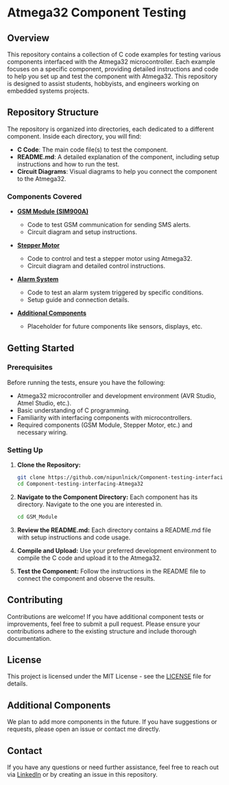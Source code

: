 # Atmega32 Component Testing

## Overview

This repository contains a collection of C code examples for testing various components interfaced with the Atmega32 microcontroller. Each example focuses on a specific component, providing detailed instructions and code to help you set up and test the component with Atmega32. This repository is designed to assist students, hobbyists, and engineers working on embedded systems projects.

## Repository Structure

The repository is organized into directories, each dedicated to a different component. Inside each directory, you will find:

- **C Code**: The main code file(s) to test the component.
- **README.md**: A detailed explanation of the component, including setup instructions and how to run the test.
- **Circuit Diagrams**: Visual diagrams to help you connect the component to the Atmega32.

### Components Covered

- **[GSM Module (SIM900A)](./GSM_Module/README.md)**
  - Code to test GSM communication for sending SMS alerts.
  - Circuit diagram and setup instructions.

- **[Stepper Motor](./Stepper_Motor/README.md)**
  - Code to control and test a stepper motor using Atmega32.
  - Circuit diagram and detailed control instructions.

- **[Alarm System](./Alarm_System/README.md)**
  - Code to test an alarm system triggered by specific conditions.
  - Setup guide and connection details.

- **[Additional Components](#additional-components)**
  - Placeholder for future components like sensors, displays, etc.

## Getting Started

### Prerequisites

Before running the tests, ensure you have the following:

- Atmega32 microcontroller and development environment (AVR Studio, Atmel Studio, etc.).
- Basic understanding of C programming.
- Familiarity with interfacing components with microcontrollers.
- Required components (GSM Module, Stepper Motor, etc.) and necessary wiring.

### Setting Up

1. **Clone the Repository:**
   ```bash
   git clone https://github.com/nipunlnick/Component-testing-interfacing-Atmega32.git
   cd Component-testing-interfacing-Atmega32
   ```

2. **Navigate to the Component Directory:**
   Each component has its directory. Navigate to the one you are interested in.
   ```bash
   cd GSM_Module
   ```

3. **Review the README.md:**
   Each directory contains a README.md file with setup instructions and code usage.

4. **Compile and Upload:**
   Use your preferred development environment to compile the C code and upload it to the Atmega32.

5. **Test the Component:**
   Follow the instructions in the README file to connect the component and observe the results.

## Contributing

Contributions are welcome! If you have additional component tests or improvements, feel free to submit a pull request. Please ensure your contributions adhere to the existing structure and include thorough documentation.

## License

This project is licensed under the MIT License - see the [LICENSE](./LICENSE) file for details.

## Additional Components

We plan to add more components in the future. If you have suggestions or requests, please open an issue or contact me directly.

## Contact

If you have any questions or need further assistance, feel free to reach out via [LinkedIn](https://www.linkedin.com/in/pvnipunlakshitha/) or by creating an issue in this repository.
